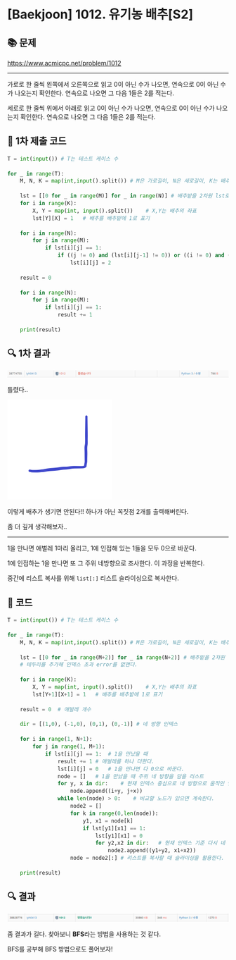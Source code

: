 # [Baekjoon] 1012. 유기농 배추[S2]

## 📚 문제

https://www.acmicpc.net/problem/1012

---

가로로 한 줄씩 왼쪽에서 오른쪽으로 읽고 0이 아닌 수가 나오면, 연속으로 0이 아닌 수가 나오는지 확인한다. 연속으로 나오면 그 다음 1들은 2를 적는다.

세로로 한 줄씩 위에서 아래로 읽고 0이 아닌 수가 나오면, 연속으로 0이 아닌 수가 나오는지 확인한다. 연속으로 나오면 그 다음 1들은 2를 적는다.

## 📒 1차 제출 코드

```python
T = int(input()) # T는 테스트 케이스 수

for _ in range(T):
    M, N, K = map(int,input().split()) # M은 가로길이, N은 세로길이, K는 배추 위치의 개수

    lst = [[0 for _ in range(M)] for _ in range(N)] # 배추밭을 2차원 lst로 초기화
    for i in range(K):
        X, Y = map(int, input().split())    # X,Y는 배추의 좌표
        lst[Y][X] = 1   # 배추를 배추밭에 1로 표기
    
    for i in range(N):
        for j in range(M):
            if lst[i][j] == 1:
                if ((j != 0) and (lst[i][j-1] != 0)) or ((i != 0) and (lst[i-1][j] != 0)):
                    lst[i][j] = 2
    
    result = 0

    for i in range(N):
        for j in range(M):
            if lst[i][j] == 1:
                result += 1
    
    print(result)
```

## 🔍 1차 결과

![image-20220209212429193](S2_1012.assets/image-20220209212429193.png)

틀렸다..

![image-20220209000122731](S2_1012.assets/image-20220209000122731.png)

이렇게 배추가 생기면 안된다!! 하나가 아닌 꼭짓점 2개를 출력해버린다.

좀 더 깊게 생각해보자..

---

1을 만나면 애벌레 1마리 올리고, 1에 인접해 있는 1들을 모두 0으로 바꾼다.

1에 인접하는 1을 만나면 또 그 주위 네방향으로 조사한다. 이 과정을 반복한다.

중간에 리스트 복사를 위해 `list[:]` 리스트 슬라이싱으로 복사한다.

## 📒 코드

```python
T = int(input()) # T는 테스트 케이스 수

for _ in range(T):
    M, N, K = map(int,input().split()) # M은 가로길이, N은 세로길이, K는 배추 위치의 개수

    lst = [[0 for _ in range(M+2)] for _ in range(N+2)] # 배추밭을 2차원 lst로 초기화
    # 테두리를 추가해 인덱스 초과 error를 없앤다.

    for i in range(K):
        X, Y = map(int, input().split())    # X,Y는 배추의 좌표
        lst[Y+1][X+1] = 1   # 배추를 배추밭에 1로 표기

    result = 0  # 애벌레 개수
    
    dir = [(1,0), (-1,0), (0,1), (0,-1)] # 네 방향 인덱스

    for i in range(1, N+1):
        for j in range(1, M+1):
            if lst[i][j] == 1:  # 1을 만났을 때
                result += 1 # 애벌레를 하나 더한다.
                lst[i][j] = 0   # 1을 만나면 다 0으로 바꾼다.
                node = []   # 1을 만났을 때 주위 네 방향을 담을 리스트
                for y, x in dir:    # 현재 인덱스 중심으로 네 방향으로 움직인 인덱스를 node에 담는다.
                    node.append((i+y, j+x))
                while len(node) > 0:    # 비교할 노드가 있으면 계속한다.
                    node2 = []
                    for k in range(0,len(node)):                   
                        y1, x1 = node[k]
                        if lst[y1][x1] == 1:
                            lst[y1][x1] = 0
                            for y2,x2 in dir:   # 현재 인덱스 기준 다시 네 뱡향으로 조사한다.
                                node2.append((y1+y2, x1+x2))
                    node = node2[:] # 리스트를 복사할 때 슬라이싱을 활용한다.

    print(result)
```

## 🔍 결과

![image-20220209224126786](S2_1012.assets/image-20220209224126786.png)

좀 결과가 길다. 찾아보니 **BFS**라는 방법을 사용하는 것 같다.

BFS를 공부해 BFS 방법으로도 풀어보자!
